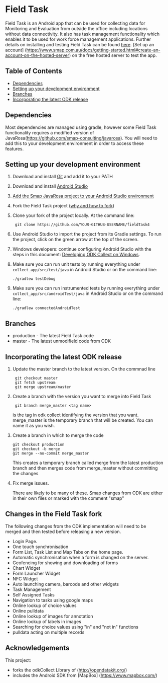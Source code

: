# Field Task

Field Task is an Android app that can be used for collecting data for Monitoring and Evaluation from outside the office including locations without data connectivity. It also has task management functionality which enables it to be used for work force management applications.  Further details on installing and testing Field Task can be found [here](https://www.smap.com.au/docs/fieldTask.html).  [Set up an account] (https://www.smap.com.au/docs/getting-started.html#create-an-account-on-the-hosted-server) on the free hosted server to test the app.
 

## Table of Contents
* [Dependencies](#dependencies)
* [Setting up your development environment](#setting-up-your-development-environment)
* [Branches](#branches)
* [Incorporating the latest ODK release](#incorporating-the-latest-odk-release)

## Dependencies
Most dependencies are managed using gradle, however some Field Task functionality requires a modified version of JavaRosa(https://github.com/smap-consulting/javarosa).  You will need to add this to your development environment in order to access these features.

## Setting up your development environment

1. Download and install [Git](https://git-scm.com/downloads) and add it to your PATH

1. Download and install [Android Studio](https://developer.android.com/studio/index.html) 

1. [Add the Smap JavaRosa project to your Android Studio environment](https://github.com/smap-consulting/javarosa)

1. Fork the Field Task project ([why and how to fork](https://help.github.com/articles/fork-a-repo/))

1. Clone your fork of the project locally. At the command line:

        git clone https://github.com/YOUR-GITHUB-USERNAME/fieldTask4

1. Use Android Studio to import the project from its Gradle settings. To run the project, click on the green arrow at the top of the screen.

1. Windows developers: continue configuring Android Studio with the steps in this document: [Developing ODK Collect on Windows](docs/WindowsDevSetup.md).

1. Make sure you can run unit tests by running everything under `collect_app/src/test/java` in Android Studio or on the command line:

    ```
    ./gradlew testDebug
    ```

1. Make sure you can run instrumented tests by running everything under `collect_app/src/androidTest/java` in Android Studio or on the command line:

    ```
    ./gradlew connectedAndroidTest
    ```
## Branches
* production - The latest Field Task code
* master - The latest unmodifield code from ODK

## Incorporating the latest ODK release

1. Update the master branch to the latest version. On the commnad line

        git checkout master
        git fetch upstream
        git merge upstream/master
        
1. Create a branch with the version you want to merge into Field Task

        git branch merge_master <tag name>
        
   <tag name> is the tag in odk collect identifying the version that you want.  merge_master is the temporary branch that will be created. You can name it as you wish.
 
 1. Create a branch in which to merge the code

        git checkout production
        git checkout -b merge
        git merge --no-commit merge_master
        
    This creates a temporary branch called merge from the latest production branch and then merges code from merge_master without committing the changes
    
1. Fix merge issues.  

    There are likely to be many of these.  Smap changes from ODK are either in their own files or marked with the comment "smap"
 
## Changes in the Field Task fork

The following changes from the ODK implementation will need to be merged and then tested before releasing a new version.

*  Login Page.   
*  One touch synchronisation
*  Form List, Task List and Map Tabs on the home page.
*  Automatic synchronisation when a form is changed on the server.
*  Geofencing for showing and downloading of forms
*  Chart Widget
*  Form Launcher Widget
*  NFC Widget
*  Auto launching camera, barcode and other widgets
*  Task Management
*  Self Assigned Tasks
*  Navigation to tasks using google maps
*  Online lookup of choice values
*  Online pulldata
*  Online lookup of images for annotation
*  Online lookup of labels in images
*  Searching for choice values using "in" and "not in" functions
*  pulldata acting on multiple records

Acknowledgements
----------------

This project:
* forks the odkCollect Library of (http://opendatakit.org/)
* includes the Android SDK from [MapBox] (https://www.mapbox.com/)
